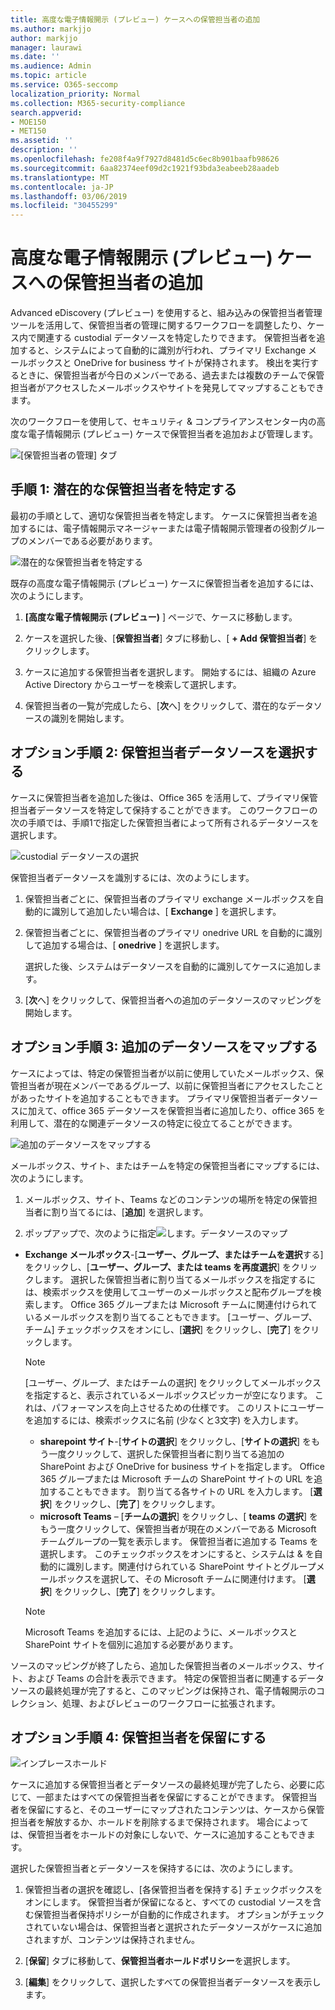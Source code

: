 ```yaml
---
title: 高度な電子情報開示 (プレビュー) ケースへの保管担当者の追加
ms.author: markjjo
author: markjjo
manager: laurawi
ms.date: ''
ms.audience: Admin
ms.topic: article
ms.service: O365-seccomp
localization_priority: Normal
ms.collection: M365-security-compliance
search.appverid:
- MOE150
- MET150
ms.assetid: ''
description: ''
ms.openlocfilehash: fe208f4a9f7927d8481d5c6ec8b901baafb98626
ms.sourcegitcommit: 6aa82374eef09d2c1921f93bda3eabeeb28aadeb
ms.translationtype: MT
ms.contentlocale: ja-JP
ms.lasthandoff: 03/06/2019
ms.locfileid: "30455299"
---
```

# <a name="add-custodians-to-an-advanced-ediscovery-preview-case"></a>高度な電子情報開示 (プレビュー) ケースへの保管担当者の追加

Advanced eDiscovery (プレビュー) を使用すると、組み込みの保管担当者管理ツールを活用して、保管担当者の管理に関するワークフローを調整したり、ケース内で関連する custodial データソースを特定したりできます。 保管担当者を追加すると、システムによって自動的に識別が行われ、プライマリ Exchange メールボックスと OneDrive for business サイトが保持されます。 検出を実行するときに、保管担当者が今日のメンバーである、過去または複数のチームで保管担当者がアクセスしたメールボックスやサイトを発見してマップすることもできます。

次のワークフローを使用して、セキュリティ & コンプライアンスセンター内の高度な電子情報開示 (プレビュー) ケースで保管担当者を追加および管理します。 

![[保管担当者の管理] タブ](../media/CustodianMgtPage.png)


## <a name="step-1-identify-potential-custodians"></a>手順 1: 潜在的な保管担当者を特定する

最初の手順として、適切な保管担当者を特定します。 ケースに保管担当者を追加するには、電子情報開示マネージャーまたは電子情報開示管理者の役割グループのメンバーである必要があります。   

![潜在的な保管担当者を特定する](../media/AddCustodianStep1.png)

既存の高度な電子情報開示 (プレビュー) ケースに保管担当者を追加するには、次のようにします。

1. **[高度な電子情報開示 (プレビュー)** ] ページで、ケースに移動します。
 
2. ケースを選択した後、[**保管担当者**] タブに移動し、[ **+ Add 保管担当者**] をクリックします。 
 
3. ケースに追加する保管担当者を選択します。 開始するには、組織の Azure Active Directory からユーザーを検索して選択します。
 
4. 保管担当者の一覧が完成したら、[**次**へ] をクリックして、潜在的なデータソースの識別を開始します。 
  
## <a name="optional-step-2-select-custodian-data-sources"></a>オプション手順 2: 保管担当者データソースを選択する

ケースに保管担当者を追加した後は、Office 365 を活用して、プライマリ保管担当者データソースを特定して保持することができます。 このワークフローの次の手順では、手順1で指定した保管担当者によって所有されるデータソースを選択します。 

![custodial データソースの選択](../media/AddCustodianStep2.png)

保管担当者データソースを識別するには、次のようにします。 

1. 保管担当者ごとに、保管担当者のプライマリ exchange メールボックスを自動的に識別して追加したい場合は、[ **Exchange** ] を選択します。 
 
2. 保管担当者ごとに、保管担当者のプライマリ onedrive URL を自動的に識別して追加する場合は、[ **onedrive** ] を選択します。 

    選択した後、システムはデータソースを自動的に識別してケースに追加します。
 
4. [**次**へ] をクリックして、保管担当者への追加のデータソースのマッピングを開始します。

## <a name="optional-step-3-map-additional-data-sources"></a>オプション手順 3: 追加のデータソースをマップする

ケースによっては、特定の保管担当者が以前に使用していたメールボックス、保管担当者が現在メンバーであるグループ、以前に保管担当者にアクセスしたことがあったサイトを追加することもできます。 プライマリ保管担当者データソースに加えて、office 365 データソースを保管担当者に追加したり、office 365 を利用して、潜在的な関連データソースの特定に役立てることができます。 

![追加のデータソースをマップする](../media/AddCustodianStep3.PNG)

メールボックス、サイト、またはチームを特定の保管担当者にマップするには、次のようにします。
1. メールボックス、サイト、Teams などのコンテンツの場所を特定の保管担当者に割り当てるには、[**追加**] を選択します。 

2. ポップアップで、次のように指定![します。データソースのマップ](../media/AddCustodianStep4.PNG)
  -  **Exchange メールボックス**-[**ユーザー、グループ、またはチームを選択**する] をクリックし、[**ユーザー、グループ、または teams を再度選択**] をクリックします。 選択した保管担当者に割り当てるメールボックスを指定するには、検索ボックスを使用してユーザーのメールボックスと配布グループを検索します。 Office 365 グループまたは Microsoft チームに関連付けられているメールボックスを割り当てることもできます。 [ユーザー、グループ、チーム] チェックボックスをオンにし、[**選択**] をクリックし、[**完了**] をクリックします。

        > [!NOTE]
        > [ユーザー、グループ、またはチームの選択] をクリックしてメールボックスを指定すると、表示されているメールボックスピッカーが空になります。 これは、パフォーマンスを向上させるための仕様です。 このリストにユーザーを追加するには、検索ボックスに名前 (少なくと3文字) を入力します。
     
     - **sharepoint サイト**-[**サイトの選択**] をクリックし、[**サイトの選択**] をもう一度クリックして、選択した保管担当者に割り当てる追加の SharePoint および OneDrive for business サイトを指定します。 Office 365 グループまたは Microsoft チームの SharePoint サイトの URL を追加することもできます。 割り当てる各サイトの URL を入力します。 [**選択**] をクリックし、[**完了**] をクリックします。
     - **microsoft Teams** – [**チームの選択**] をクリックし、[ **teams の選択**] をもう一度クリックして、保管担当者が現在のメンバーである Microsoft チームグループの一覧を表示します。 保管担当者に追加する Teams を選択します。 このチェックボックスをオンにすると、システムは & を自動的に識別します。関連付けられている SharePoint サイトとグループメールボックスを選択して、その Microsoft チームに関連付けます。 [**選択**] をクリックし、[**完了**] をクリックします。
        
      > [!NOTE]
      > Microsoft Teams を追加するには、上記のように、メールボックスと SharePoint サイトを個別に追加する必要があります。

ソースのマッピングが終了したら、追加した保管担当者のメールボックス、サイト、および Teams の合計を表示できます。 特定の保管担当者に関連するデータソースの最終処理が完了すると、このマッピングは保持され、電子情報開示のコレクション、処理、およびレビューのワークフローに拡張されます。 

## <a name="optional-step-4-place-custodians-on-hold"></a>オプション手順 4: 保管担当者を保留にする

![インプレースホールド](../media/AddCustodianStep5.PNG)

ケースに追加する保管担当者とデータソースの最終処理が完了したら、必要に応じて、一部またはすべての保管担当者を保留にすることができます。 保管担当者を保留にすると、そのユーザーにマップされたコンテンツは、ケースから保管担当者を解放するか、ホールドを削除するまで保持されます。 場合によっては、保管担当者をホールドの対象にしないで、ケースに追加することもできます。 

選択した保管担当者とデータソースを保持するには、次のようにします。

1. 保管担当者の選択を確認し、[各保管担当者を保持する] チェックボックスをオンにします。 保管担当者が保留になると、すべての custodial ソースを含む保管担当者保持ポリシーが自動的に作成されます。 オプションがチェックされていない場合は、保管担当者と選択されたデータソースがケースに追加されますが、コンテンツは保持されません。

2. [**保留**] タブに移動して、**保管担当者ホールドポリシー**を選択します。 

3. [**編集**] をクリックして、選択したすべての保管担当者データソースを表示します。

   
